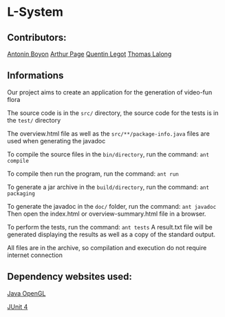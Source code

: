 # L-System

## Contributors:

[Antonin Boyon](https://github.com/Detextra)
[Arthur Page](https://github.com/Arthur7770)
[Quentin Legot](https://github.com/SexiestCHiba)
[Thomas Lalong](https://github.com/Kyurah)

## Informations

Our project aims to create an application for the generation of video-fun flora


The source code is in the `src/` directory, the source code for the tests is in the `test/` directory

The overview.html file as well as the `src/**/package-info.java` files are used when generating the javadoc

To compile the source files in the `bin/directory`, run the command: `ant compile`

To compile then run the program, run the command: `ant run`

To generate a jar archive in the `build/directory`, run the command: `ant packaging`

To generate the javadoc in the `doc/` folder, run the command: `ant javadoc`
Then open the index.html or overview-summary.html file in a browser.

To perform the tests, run the command: `ant tests`
A result.txt file will be generated displaying the results as well as a copy of the standard output.

All files are in the archive, so compilation and execution do not require internet connection

## Dependency websites used:

[Java OpenGL](https://jogamp.org/jogl/www/)

[JUnit 4](https://junit.org/junit4/)
